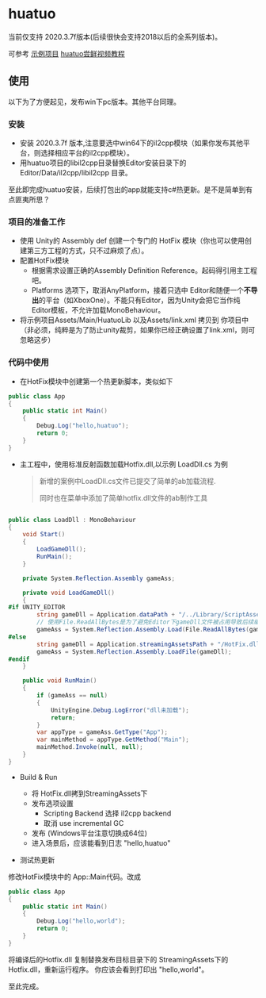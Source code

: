 # huatuo

当前仅支持 2020.3.7f版本(后续很快会支持2018以后的全系列版本)。

可参考 [示例项目](https://github.com/focus-creative-games/huatuo_trial)  [huatuo尝鲜视频教程](https://www.bilibili.com/video/BV1QL411w7z2/)

## 使用

以下为了方便起见，发布win下pc版本。其他平台同理。

### 安装

- 安装 2020.3.7f 版本,注意要选中win64下的il2cpp模块（如果你发布其他平台，则选择相应平台的il2cpp模块）。
- 用huatuo项目的libil2cpp目录替换Editor安装目录下的 Editor/Data/il2cpp/libil2cpp 目录。

至此即完成huatuo安装，后续打包出的app就能支持c#热更新。是不是简单到有点匪夷所思？

### 项目的准备工作

- 使用 Unity的 Assembly def 创建一个专门的 HotFix 模块（你也可以使用创建第三方工程的方式，只不过麻烦了点）。
- 配置HotFix模块
  - 根据需求设置正确的Assembly Definition Reference。起码得引用主工程吧。
  - Platforms 选项下，取消AnyPlatform，接着只选中 Editor和随便一个**不导出**的平台（如XboxOne）。不能只有Editor，因为Unity会把它当作纯Editor模板，不允许加载MonoBehaviour。
- 将示例项目Assets/Main/HuatuoLib 以及Assets/link.xml 拷贝到 你项目中（非必须，纯粹是为了防止unity裁剪，如果你已经正确设置了link.xml，则可忽略这步）

### 代码中使用

- 在HotFix模块中创建第一个热更新脚本，类似如下

```c#
public class App
{
    public static int Main()
    {
        Debug.Log("hello,huatuo");
        return 0;
    }
}
```

- 主工程中，使用标准反射函数加载Hotfix.dll,以示例 LoadDll.cs 为例

  > 新增的案例中LoadDll.cs文件已提交了简单的ab加载流程.
  >
  > 同时也在菜单中添加了简单hotfix.dll文件的ab制作工具

```c#

public class LoadDll : MonoBehaviour
{
    void Start()
    {
        LoadGameDll();
        RunMain();
    }

    private System.Reflection.Assembly gameAss;

    private void LoadGameDll()
    {
#if UNITY_EDITOR
        string gameDll = Application.dataPath + "/../Library/ScriptAssemblies/HotFix.dll";
        // 使用File.ReadAllBytes是为了避免Editor下gameDll文件被占用导致后续编译后无法覆盖
        gameAss = System.Reflection.Assembly.Load(File.ReadAllBytes(gameDll));
#else
        string gameDll = Application.streamingAssetsPath + "/HotFix.dll";
        gameAss = System.Reflection.Assembly.LoadFile(gameDll);
#endif
    }

    public void RunMain()
    {
        if (gameAss == null)
        {
            UnityEngine.Debug.LogError("dll未加载");
            return;
        }
        var appType = gameAss.GetType("App");
        var mainMethod = appType.GetMethod("Main");
        mainMethod.Invoke(null, null);
    }
}
```

- Build & Run
  - 将 HotFix.dll拷到StreamingAssets下
  - 发布选项设置
    - Scripting Backend 选择 il2cpp backend
    - 取消 use incremental GC
  - 发布 (Windows平台注意切换成64位)
  - 进入场景后，应该能看到日志 "hello,huatuo"

- 测试热更新

修改HotFix模块中的 App::Main代码。改成

```c#
public class App
{
    public static int Main()
    {
        Debug.Log("hello,world");
        return 0;
    }
}
```

将编译后的Hotfix.dll 复制替换发布目标目录下的 StreamingAssets下的Hotfix.dll，重新运行程序。
你应该会看到打印出 "hello,world"。

至此完成。
